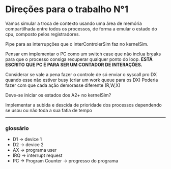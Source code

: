 # Direções para o trabalho N°1
Vamos simular a troca de contexto usando uma área de memória compartilhada 
entre todos os processos, de forma a emular o estado do cpu, composto pelos registradores.

Pipe para as interrupções que o interControlerSim faz no kernelSim.

Pensar em implementar o PC como um switch case que não inclua breaks para que o processo consiga recuperar qualquer ponto do loop.
**ESTÁ ESCRITO QUE PC É PARA SER UM CONTADOR DE INTERAÇÕES.**

Considerar se vale a pena fazer o controle de só enviar o syscall pro DX quando esse não estiver busy (criar um work queue para os DX)
Poderia fazer com que cada ação demorasse diferente (R,W,X)

Deve-se iniciar os estados dos A2+ no kernelSim?

Implementar a subida e descida de prioridade dos processos dependendo
se usou ou não toda a sua fatia de tempo

---

### glossário
- D1 -> device 1
- D2 -> device 2
- AX -> programa user
- IRQ -> interrupt request
- PC -> Program Counter -> progresso do programa